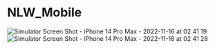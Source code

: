 # NLW_Mobile

![Simulator Screen Shot - iPhone 14 Pro Max - 2022-11-16 at 02 41 19](https://user-images.githubusercontent.com/63628121/202096708-91ac812b-5a04-4476-8026-d84bb4a39c6f.png)
![Simulator Screen Shot - iPhone 14 Pro Max - 2022-11-16 at 02 41 28](https://user-images.githubusercontent.com/63628121/202096852-13629c21-001c-43ee-91f2-e01a1d1404ca.png)
